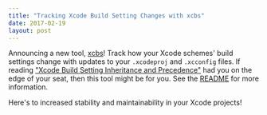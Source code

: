 ```yaml
---
title: "Tracking Xcode Build Setting Changes with xcbs"
date: 2017-02-19
layout: post
---
```


Announcing a new tool, [xcbs](https://github.com/tworingsoft/xcbs)! Track how your Xcode schemes' build settings change with updates to your `.xcodeproj` and `.xcconfig` files. If reading ["Xcode Build Setting Inheritance and Precedence"](/blog/2017/01/28/xcode-build-setting-inheritance-and-precedence.html) had you on the edge of your seat, then this tool might be for you. See the [README](https://github.com/tworingsoft/xcbs/README.md) for more information.

Here's to increased stability and maintainability in your Xcode projects!
